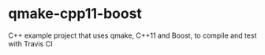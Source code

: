 # qmake-cpp11-boost
C++ example project that uses qmake, C++11 and Boost, to compile and test with Travis CI
